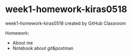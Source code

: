 # week1-homework-kiras0518
week1-homework-kiras0518 created by GitHub Classroom

Homework:

* About me
* Notebook about git&postman
